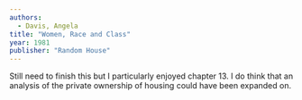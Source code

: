 ```yaml
---
authors:
  - Davis, Angela
title: "Women, Race and Class"
year: 1981
publisher: "Random House"
---
```


Still need to finish this but I particularly enjoyed chapter 13. I do
think that an analysis of the private ownership of housing could have
been expanded on.
